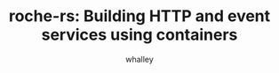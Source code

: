 ---
    title: 'roche-rs: Building HTTP and event services using containers'
    pubDate: 2021-02-02
    description: 'Anton Whalley demonstrates roche-rs, his tool and framework for building containerized Rust web applications.'
    author: 'whalley'
    image:
        src: ''
        alt: ''
    video_url: 'https://youtu.be/Q3t8Ahh4BbA?si=Xjnyv1GTWQOuuhHG'
    tags: ["Rust","2021","HTTP","Docker","roche-rs"]
    event_location: 'Online'
    slides_url: NULL
---